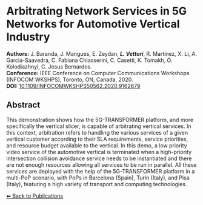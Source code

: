 # Arbitrating Network Services in 5G Networks for Automotive Vertical Industry


**Authors:** J. Baranda, J. Mangues, E. Zeydan, _**L. Vettori**_, R. Martínez, X. Li, A. Garcia-Saavedra, C. Fabiana Chiasserini, C. Casetti, K. Tomakh, O. Kolodiazhnyi, C. Jesus Bernardos.  
**Conference:** IEEE Conference on Computer Communications Workshops (INFOCOM WKSHPS), Toronto, ON, Canada, 2020.  
**DOI:** [10.1109/INFOCOMWKSHPS50562.2020.9162679](https://doi.org/10.1109/INFOCOMWKSHPS50562.2020.9162679)

## Abstract

This demonstration shows how the 5G-TRANSFORMER platform, and more specifically the vertical slicer, is capable of arbitrating vertical services. In this context, arbitration refers to handling the various services of a given vertical customer according to their SLA requirements, service priorities, and resource budget available to the vertical. In this demo, a low priority video service of the automotive vertical is terminated when a high-priority intersection collision avoidance service needs to be instantiated and there are not enough resources allowing all services to be run in parallel. All these services are deployed with the help of the 5G-TRANSFORMER platform in a multi-PoP scenario, with PoPs in Barcelona (Spain), Turin (Italy), and Pisa (Italy), featuring a high variety of transport and computing technologies.

[⬅ Back to Publications](index_conferences.md)